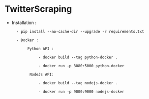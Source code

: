 # TwitterScraping

- Installation : 

        - pip install --no-cache-dir --upgrade -r requirements.txt

        - Docker : 

             Python API : 

                  - docker build --tag python-docker .  

                  - docker run -p 8080:5000 python-docker

              NodeJs API: 

                  - docker build --tag nodejs-docker . 

                  - docker run -p 9000:9000 nodejs-docker
